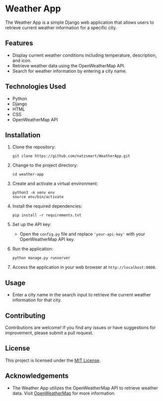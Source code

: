 # Weather App

The Weather App is a simple Django web application that allows users to retrieve current weather information for a specific city.

## Features

- Display current weather conditions including temperature, description, and icon.
- Retrieve weather data using the OpenWeatherMap API.
- Search for weather information by entering a city name.

## Technologies Used

- Python
- Django
- HTML
- CSS
- OpenWeatherMap API

## Installation

1. Clone the repository:

   ```
   git clone https://github.com/natzsmart/WeatherApp.git
   ```

2. Change to the project directory:

   ```
   cd weather-app
   ```

3. Create and activate a virtual environment:

   ```
   python3 -m venv env
   source env/bin/activate
   ```

4. Install the required dependencies:

   ```
   pip install -r requirements.txt
   ```

5. Set up the API key:

   - Open the `config.py` file and replace `'your-api-key'` with your OpenWeatherMap API key.

6. Run the application:

   ```
   python manage.py runserver
   ```

7. Access the application in your web browser at `http://localhost:8000`.

## Usage

- Enter a city name in the search input to retrieve the current weather information for that city.

## Contributing

Contributions are welcome! If you find any issues or have suggestions for improvement, please submit a pull request.

## License

This project is licensed under the [MIT License](LICENSE).

## Acknowledgements

- The Weather App utilizes the OpenWeatherMap API to retrieve weather data. Visit [OpenWeatherMap](https://openweathermap.org/) for more information.
